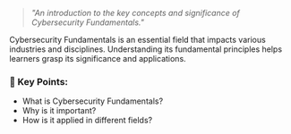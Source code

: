 > *"An introduction to the key concepts and significance of Cybersecurity Fundamentals."*

Cybersecurity Fundamentals is an essential field that impacts various industries and disciplines. Understanding its fundamental principles helps learners grasp its significance and applications.

### 🔹 Key Points:
- What is Cybersecurity Fundamentals?
- Why is it important?
- How is it applied in different fields? 